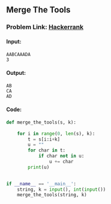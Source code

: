 ## Merge The Tools

### Problem Link: [Hackerrank](https://www.hackerrank.com/challenges/merge-the-tools/problem?isFullScreen=true)


#### Input:
```
AABCAAADA
3
```

#### Output:
```
AB
CA
AD
```

#### Code:

```python
def merge_the_tools(s, k):
    
    for i in range(0, len(s), k):
        t = s[i:i+k]
        u = ""
        for char in t:
            if char not in u:
                u += char
        print(u)
    

if __name__ == '__main__':
    string, k = input(), int(input())
    merge_the_tools(string, k)

```